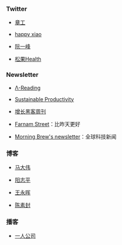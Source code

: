### Twitter

- [章工](https://twitter.com/435Hz)

- [happy xiao](https://twitter.com/coolXiao)

- [阮一峰](https://twitter.com/ruanyf)

- [松果Health](https://twitter.com/songguoluna)

### Newsletter

- [Λ-Reading](https://rizime.substack.com/)

- [Sustainable Productivity](https://letters.acacess.com/)

- [增长黑客周刊](http://ghacker.vip/)

- [Farnam Street](https://fs.blog/)：比昨天更好

- [Morning Brew's newsletter](https://www.morningbrew.com/)：全球科技新闻

### 博客

- [马大伟](https://www.bmpi.dev/)

- [阳志平](https://www.yangzhiping.com/)

- [王永晖](http://blog.sciencenet.cn/home.php?mod=space&uid=45143&do=blog&view=me&from=space)

- [陈素封](https://www.cnfeat.com/)

### 播客

- [一人公司](https://open.spotify.com/show/03xUxTzrTUKCdy7zQybgQa)